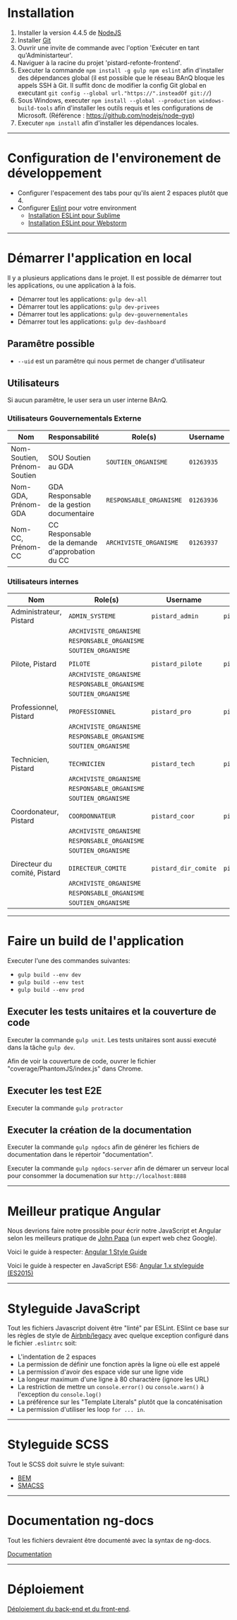 # Installation

1. Installer la version 4.4.5 de [NodeJS](https://nodejs.org/)
2. Installer [Git](http://git-scm.com)
3. Ouvrir une invite de commande avec l'option 'Exécuter en tant qu'Administarteur'.
4. Naviguer à la racine du projet 'pistard-refonte-frontend'.
5. Executer la commande `npm install -g gulp npm eslint` afin d'installer des dépendances global (il est possible que le réseau BAnQ bloque les appels SSH à Git. Il suffit donc de modifier la config Git global en executant `git config --global url."https://".insteadOf git://`)
6. Sous Windows, executer `npm install --global --production windows-build-tools` afin d'installer les outils requis et les configurations de Microsoft. (Référence : https://github.com/nodejs/node-gyp)
7. Executer `npm install` afin d'installer les dépendances locales.

*************************************************************************************

# Configuration de l'environement de développement

- Configurer l'espacement des tabs pour qu'ils aient 2 espaces plutôt que 4.
- Configurer [Eslint](http://eslint.org/) pour votre environment
  - [Installation ESLint pour Sublime](https://github.com/roadhump/SublimeLinter-eslint)
  - [Installation ESLint pour Webstorm](https://www.jetbrains.com/help/webstorm/2016.1/eslint.html)

*************************************************************************************

# Démarrer l'application en local

Il y a plusieurs applications dans le projet. Il est possible de démarrer tout les applications, ou une application à la fois.

- Démarrer tout les applications: `gulp dev-all`
- Démarrer tout les applications: `gulp dev-privees`
- Démarrer tout les applications: `gulp dev-gouvernementales`
- Démarrer tout les applications: `gulp dev-dashboard`

## Paramêtre possible
- `--uid` est un paramêtre qui nous permet de changer d'utilisateur

## Utilisateurs

Si aucun paramêtre, le user sera un user interne BAnQ.

### Utilisateurs Gouvernementals Externe

|            Nom              |                  Responsabilité                  |          Role(s)        |  Username  |  Password  |         Courriel          |
|-----------------------------|--------------------------------------------------|-------------------------|------------|------------|---------------------------|
| Nom-Soutien, Prénom-Soutien |               SOU Soutien au GDA                 |   `SOUTIEN_ORGANISME`   | `01263935` | `94620692` | Pierre.Belisle@banq.qc.ca |
|     Nom-GDA, Prénom-GDA     |    GDA Responsable de la gestion documentaire    | `RESPONSABLE_ORGANISME` | `01263936` | `47239389` | Pierre.Belisle@banq.qc.ca |
|      Nom-CC, Prénom-CC      | CC Responsable de la demande d'approbation du CC |  `ARCHIVISTE_ORGANISME` | `01263937` | `41837171` | Pierre.Belisle@banq.qc.ca |

### Utilisateurs internes

|             Nom              |         Role(s)         |        Username      |       Password       |               Courriel                |
|------------------------------|-------------------------|----------------------|----------------------|---------------------------------------|
| Administrateur, Pistard      | `ADMIN_SYSTEME`         | `pistard_admin`      | `pistard_admin`      | test.pistard.admin@banq.qc.ca         |
|                              | `ARCHIVISTE_ORGANISME`  |                      |                      |                                       |
|                              | `RESPONSABLE_ORGANISME` |                      |                      |                                       |
|                              | `SOUTIEN_ORGANISME`     |                      |                      |                                       |
|                              |                         |                      |                      |                                       |
| Pilote, Pistard              | `PILOTE`                | `pistard_pilote`     | `pistard_pilote`     | test.pistard.pilote@banq.qc.ca        |
|                              | `ARCHIVISTE_ORGANISME`  |                      |                      |                                       |
|                              | `RESPONSABLE_ORGANISME` |                      |                      |                                       |
|                              | `SOUTIEN_ORGANISME`     |                      |                      |                                       |
|                              |                         |                      |                      |                                       |
| Professionnel, Pistard       | `PROFESSIONNEL`         | `pistard_pro`        | `pistard_pro`        | test.pistard.professionnel@banq.qc.ca |
|                              | `ARCHIVISTE_ORGANISME`  |                      |                      |                                       |
|                              | `RESPONSABLE_ORGANISME` |                      |                      |                                       |
|                              | `SOUTIEN_ORGANISME`     |                      |                      |                                       |
|                              |                         |                      |                      |                                       |
| Technicien, Pistard          | `TECHNICIEN`            | `pistard_tech`       | `pistard_tech`       | test.pistard.tech@banq.qc.ca          |
|                              | `ARCHIVISTE_ORGANISME`  |                      |                      |                                       |
|                              | `RESPONSABLE_ORGANISME` |                      |                      |                                       |
|                              | `SOUTIEN_ORGANISME`     |                      |                      |                                       |
|                              |                         |                      |                      |                                       |
| Coordonateur, Pistard        | `COORDONNATEUR`         | `pistard_coor`       | `pistard_coor`       | test.pistard.coordonateur@banq.qc.ca  |
|                              | `ARCHIVISTE_ORGANISME`  |                      |                      |                                       |
|                              | `RESPONSABLE_ORGANISME` |                      |                      |                                       |
|                              | `SOUTIEN_ORGANISME`     |                      |                      |                                       |
|                              |                         |                      |                      |                                       |
| Directeur du comité, Pistard | `DIRECTEUR_COMITE`      | `pistard_dir_comite` | `pistard_dir_comite` | test.pistard.dir_comite@banq.qc.ca    |
|                              | `ARCHIVISTE_ORGANISME`  |                      |                      |                                       |
|                              | `RESPONSABLE_ORGANISME` |                      |                      |                                       |
|                              | `SOUTIEN_ORGANISME`     |                      |                      |                                       |

*************************************************************************************

# Faire un build de l'application

Executer l'une des commandes suivantes:

- `gulp build --env dev`
- `gulp build --env test`
- `gulp build --env prod`

## Executer les tests unitaires et la couverture de code

Executer la commande `gulp unit`. Les tests unitaires sont aussi executé dans la tâche `gulp dev`.

Afin de voir la couverture de code, ouvrer le fichier "coverage/PhantomJS/index.js" dans Chrome.

## Executer les test E2E

Executer la commande `gulp protractor`

## Executer la création de la documentation

Executer la commande `gulp ngdocs` afin de générer les fichiers de documentation dans le répertoir "documentation".

Executer la commande `gulp ngdocs-server` afin de démarer un serveur local pour consommer la documenation sur `http://localhost:8888`

*************************************************************************************

# Meilleur pratique Angular

Nous devrions faire notre prossible pour écrir notre JavaScript et Angular selon les meilleurs pratique de [John Papa](https://johnpapa.net/) (un expert web chez Google).

Voici le guide à respecter: [Angular 1 Style Guide](https://github.com/johnpapa/angular-styleguide/blob/master/a1/README.md)

Voici le guide à respecter en JavaScript ES6: [Angular 1.x styleguide (ES2015)](https://github.com/toddmotto/angular-styleguide)

*************************************************************************************

# Styleguide JavaScript

Tout les fichiers Javascript doivent être "linté" par ESLint. ESlint ce base sur les règles de style de [Airbnb/legacy](https://github.com/airbnb/javascript/tree/master/es5) avec quelque exception configuré dans le fichier `.eslintrc` soit:

- L'indentation de 2 espaces
- La permission de définir une fonction après la ligne où elle est appelé
- La permission d'avoir des espace vide sur une ligne vide
- La longeur maximum d'une ligne à 80 charactère (ignore les URL)
- La restriction de mettre un `console.error()` ou `console.warn()` à l'exception du `console.log()`
- La préférence sur les "Template Literals" plutôt que la concaténisation
- La permission d'utiliser les loop `for ... in`.

*************************************************************************************

# Styleguide SCSS

Tout le SCSS doit suivre le style suivant:

- [BEM](http://getbem.com/introduction/)
- [SMACSS](https://smacss.com/)

*************************************************************************************

# Documentation ng-docs

Tout les fichiers devraient être documenté avec la syntax de ng-docs.

[Documentation](https://github.com/angular/angular.js/wiki/Writing-AngularJS-Documentation)

*************************************************************************************

# Déploiement

[Déploiement du back-end et du front-end](http://wiki.banq.qc.ca/confluence/pages/viewpage.action?pageId=10947839).